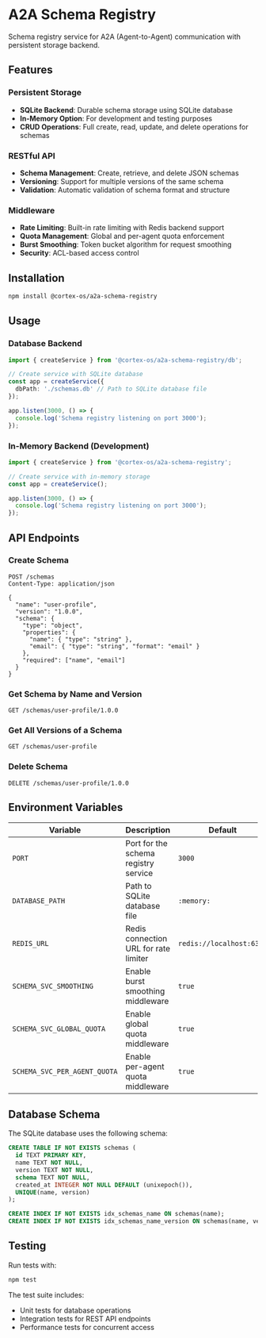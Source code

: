 # A2A Schema Registry

Schema registry service for A2A (Agent-to-Agent) communication with persistent storage backend.

## Features

### Persistent Storage
- **SQLite Backend**: Durable schema storage using SQLite database
- **In-Memory Option**: For development and testing purposes
- **CRUD Operations**: Full create, read, update, and delete operations for schemas

### RESTful API
- **Schema Management**: Create, retrieve, and delete JSON schemas
- **Versioning**: Support for multiple versions of the same schema
- **Validation**: Automatic validation of schema format and structure

### Middleware
- **Rate Limiting**: Built-in rate limiting with Redis backend support
- **Quota Management**: Global and per-agent quota enforcement
- **Burst Smoothing**: Token bucket algorithm for request smoothing
- **Security**: ACL-based access control

## Installation

```bash
npm install @cortex-os/a2a-schema-registry
```

## Usage

### Database Backend

```typescript
import { createService } from '@cortex-os/a2a-schema-registry/db';

// Create service with SQLite database
const app = createService({
  dbPath: './schemas.db' // Path to SQLite database file
});

app.listen(3000, () => {
  console.log('Schema registry listening on port 3000');
});
```

### In-Memory Backend (Development)

```typescript
import { createService } from '@cortex-os/a2a-schema-registry';

// Create service with in-memory storage
const app = createService();

app.listen(3000, () => {
  console.log('Schema registry listening on port 3000');
});
```

## API Endpoints

### Create Schema
```http
POST /schemas
Content-Type: application/json

{
  "name": "user-profile",
  "version": "1.0.0",
  "schema": {
    "type": "object",
    "properties": {
      "name": { "type": "string" },
      "email": { "type": "string", "format": "email" }
    },
    "required": ["name", "email"]
  }
}
```

### Get Schema by Name and Version
```http
GET /schemas/user-profile/1.0.0
```

### Get All Versions of a Schema
```http
GET /schemas/user-profile
```

### Delete Schema
```http
DELETE /schemas/user-profile/1.0.0
```

## Environment Variables

| Variable | Description | Default |
|----------|-------------|---------|
| `PORT` | Port for the schema registry service | `3000` |
| `DATABASE_PATH` | Path to SQLite database file | `:memory:` |
| `REDIS_URL` | Redis connection URL for rate limiter | `redis://localhost:6379` |
| `SCHEMA_SVC_SMOOTHING` | Enable burst smoothing middleware | `true` |
| `SCHEMA_SVC_GLOBAL_QUOTA` | Enable global quota middleware | `true` |
| `SCHEMA_SVC_PER_AGENT_QUOTA` | Enable per-agent quota middleware | `true` |

## Database Schema

The SQLite database uses the following schema:

```sql
CREATE TABLE IF NOT EXISTS schemas (
  id TEXT PRIMARY KEY,
  name TEXT NOT NULL,
  version TEXT NOT NULL,
  schema TEXT NOT NULL,
  created_at INTEGER NOT NULL DEFAULT (unixepoch()),
  UNIQUE(name, version)
);

CREATE INDEX IF NOT EXISTS idx_schemas_name ON schemas(name);
CREATE INDEX IF NOT EXISTS idx_schemas_name_version ON schemas(name, version);
```

## Testing

Run tests with:

```bash
npm test
```

The test suite includes:
- Unit tests for database operations
- Integration tests for REST API endpoints
- Performance tests for concurrent access